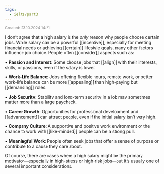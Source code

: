 ```yaml
---
tags:
  - ielts/part3
---
```

<span style="font-size:12px; color:#888888;">Created: 23.10.2024 14:21</span>

I don’t agree that a high salary is the _only_ reason why people choose certain jobs. While salary can be a powerful [[incentive]], especially for meeting financial needs or achieving [[certain]] lifestyle goals, many other factors influence job choice. People often [[consider]] aspects such as:

• **Passion and Interest**: Some choose jobs that [[align]] with their interests, skills, or passions, even if the salary is lower.

• **Work-Life Balance**: Jobs offering flexible hours, remote work, or better work-life balance can be more [[appealing]] than high-paying but [[demanding]] roles.

• **Job Security**: Stability and long-term security in a job may sometimes matter more than a large paycheck.

• **Career Growth**: Opportunities for professional development and [[advancement]] can attract people, even if the initial salary isn’t very high.

• **Company Culture**: A supportive and positive work environment or the chance to work with [[like-minded]] people can be a strong pull.

• **Meaningful Work**: People often seek jobs that offer a sense of purpose or contribute to a cause they care about.


Of course, there are cases where a high salary might be the primary motivator—especially in high-stress or high-risk jobs—but it’s usually one of several important considerations.
